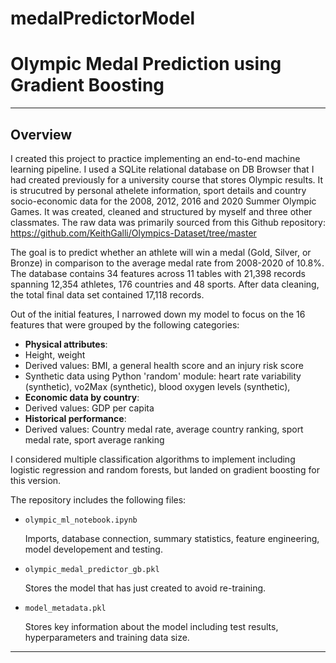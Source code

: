 # medalPredictorModel

# Olympic Medal Prediction using Gradient Boosting 

---

## Overview

I created this project to practice implementing an end-to-end machine learning pipeline. I used a SQLite relational database on DB Browser that I had created previously for a university course that stores Olympic results. It is strucutred by personal athelete information, sport details and country socio-economic data for the 2008, 2012, 2016 and 2020 Summer Olympic Games. It was created, cleaned and structured by myself and three other classmates. The raw data was primarily sourced from this Github repository: https://github.com/KeithGalli/Olympics-Dataset/tree/master

The goal is to predict whether an athlete will win a medal (Gold, Silver, or Bronze) in comparison to the average medal rate from 2008-2020 of 10.8%. The database contains 34 features across 11 tables with 21,398 records spanning 12,354 athletes, 176 countries and 48 sports. After data cleaning, the total final data set contained 17,118 records. 

Out of the initial features, I narrowed down my model to focus on the 16 features that were grouped by the following categories:

- **Physical attributes**:
-   Height, weight
-   Derived values: BMI, a general health score and an injury risk score
-   Synthetic data using Python 'random' module: heart rate variability (synthetic), vo2Max (synthetic), blood oxygen levels (synthetic), 
- **Economic data by country**:
- Derived values: GDP per capita
- **Historical performance**:
-  Derived values: Country medal rate, average country ranking, sport medal rate, sport average ranking

I considered multiple classification algorithms to implement including logistic regression and random forests, but landed on gradient boosting for this version.

The repository includes the following files:

-     olympic_ml_notebook.ipynb
  Imports, database connection, summary statistics, feature engineering, model developement and testing.
-     olympic_medal_predictor_gb.pkl
  Stores the model that has just created to avoid re-training.
-     model_metadata.pkl
  Stores key information about the model including test results, hyperparameters and training data size.

---
